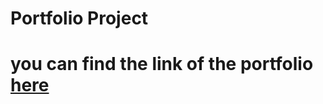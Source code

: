 # Portfolio Project

# you can find the link of the portfolio [here](https://portfolio-projecct.web.app/)